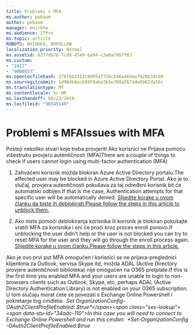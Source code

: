 ```yaml
---
title: Problemi s MFA
ms.author: pebaum
author: pebaum
manager: mnirkhe
ms.audience: ITPro
ms.topic: article
ROBOTS: NOINDEX, NOFOLLOW
localization_priority: Normal
ms.assetid: 63f7d676-7cd9-4549-ba84-c3a8a7867f63
ms.custom:
- "2417"
- "9000557"
ms.openlocfilehash: 276f6b2212c9d85df726cb46a46dee7828b34c89
ms.sourcegitcommit: 1d98db8acb9959aba3b5e308a567ade6b62da56c
ms.translationtype: MT
ms.contentlocale: hr-HR
ms.lasthandoff: 08/22/2019
ms.locfileid: "36545149"
---
```

# <a name="issues-with-mfa"></a><span data-ttu-id="34adc-102">Problemi s MFA</span><span class="sxs-lookup"><span data-stu-id="34adc-102">Issues with MFA</span></span>
<span data-ttu-id="34adc-103">Postoji nekoliko stvari koje treba provjeriti Ako korisnici ne Prijava pomoću višestruku provjeru autentičnosti (MFA)</span><span class="sxs-lookup"><span data-stu-id="34adc-103">There are a couple of things to check if users cannot login using multi-factor authentication (MFA)</span></span>

1. <span data-ttu-id="34adc-104">Zahvaćeni korisnik možda blokiran Azure Active Directory portalu.</span><span class="sxs-lookup"><span data-stu-id="34adc-104">The affected user may be blocked in Azure Active Directory Portal.</span></span> <span data-ttu-id="34adc-105">Ako je to slučaj, provjera autentičnosti pokušava za taj određeni korisnik bit će automatski odbijen.</span><span class="sxs-lookup"><span data-stu-id="34adc-105">If that is the case, Authentication attempts for that specific user will be automatically denied.</span></span> [<span data-ttu-id="34adc-106">Slijedite korake u ovom članku da biste ih deblokirati.</span><span class="sxs-lookup"><span data-stu-id="34adc-106">Please follow the steps in this article to unblock them.</span></span>](https://docs.microsoft.com/azure/active-directory/authentication/howto-mfa-mfasettings#block-and-unblock-users)

2. <span data-ttu-id="34adc-107">Ako niste pomoći deblokiranja korisnika ili korisnik je blokiran pokušajte vratiti MFA za korisnika i oni će proći kroz proces enroll ponovo.</span><span class="sxs-lookup"><span data-stu-id="34adc-107">If unblocking the user didn't help or the user is not blocked you can try to reset MFA for the user and they will go through the enroll process again.</span></span> [<span data-ttu-id="34adc-108">Slijedite korake u ovom članku.</span><span class="sxs-lookup"><span data-stu-id="34adc-108">Please follow the steps in this article.</span></span>](https://docs.microsoft.com/azure/active-directory/authentication/howto-mfa-userdevicesettings#require-users-to-provide-contact-methods-again)

<span data-ttu-id="34adc-109">Ako je ovo prvi put MFA omogućen i korisnici se ne prijava-preglednici klijentima za Outlook, servisa Skype itd, možda ADAL (Active Directory provjere autentičnosti biblioteka) nije omogućen na O365 pretplate.</span><span class="sxs-lookup"><span data-stu-id="34adc-109">If this is the first time you enabled MFA and your users are unable to login to non-browsers clients such as Outlook, Skype, etc, perhaps ADAL (Active Directory Authentication Library) is not enabled on your O365 subscription.</span></span> <span data-ttu-id="34adc-110">U tom slučaju morat ćete se povezati s Exchange Online Powershell i pokretanje tog cmdleta:  *Set OrganizationConfig-OAuth2ClientProfileEnabled: $true*</span><span class="sxs-lookup"><span data-stu-id="34adc-110">In this case you will need to connect to Exchange Online Powershell and run this cmdlet:  *Set-OrganizationConfig -OAuth2ClientProfileEnabled:$true*</span></span>
